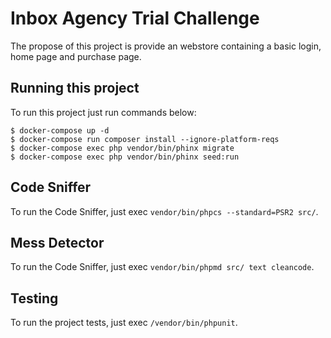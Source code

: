 # Inbox Agency Trial Challenge

The propose of this project is provide an webstore containing a basic login, home page and purchase page.

## Running this project

To run this project just run commands below:

```
$ docker-compose up -d
$ docker-compose run composer install --ignore-platform-reqs
$ docker-compose exec php vendor/bin/phinx migrate
$ docker-compose exec php vendor/bin/phinx seed:run
```

## Code Sniffer

To run the Code Sniffer, just exec `vendor/bin/phpcs --standard=PSR2 src/`.

## Mess Detector

To run the Code Sniffer, just exec `vendor/bin/phpmd src/ text cleancode`.

## Testing

To run the project tests, just exec `/vendor/bin/phpunit`.
